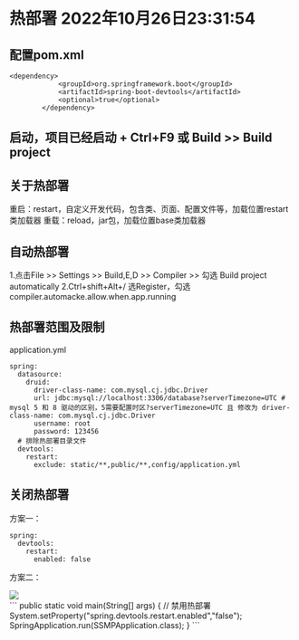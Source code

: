 # 热部署 2022年10月26日23:31:54

## 配置pom.xml
```
<dependency>
            <groupId>org.springframework.boot</groupId>
            <artifactId>spring-boot-devtools</artifactId>
            <optional>true</optional>
        </dependency>
```

## 启动，项目已经启动 + Ctrl+F9 或 Build >> Build project

## 关于热部署
重启：restart，自定义开发代码，包含类、页面、配置文件等，加载位置restart类加载器
重载：reload，jar包，加载位置base类加载器


## 自动热部署
1.点击File >> Settings >> Build,E,D >> Compiler >> 勾选 Build project automatically
2.Ctrl+shift+Alt+/ 选Register，勾选compiler.automacke.allow.when.app.running


## 热部署范围及限制
application.yml
```
spring:
  datasource:
    druid:
      driver-class-name: com.mysql.cj.jdbc.Driver
      url: jdbc:mysql://localhost:3306/database?serverTimezone=UTC # mysql 5 和 8 驱动的区别，5需要配置时区?serverTimezone=UTC 且 修改为 driver-class-name: com.mysql.cj.jdbc.Driver
      username: root
      password: 123456
  # 排除热部署目录文件
  devtools:
    restart:
      exclude: static/**,public/**,config/application.yml
```

## 关闭热部署
方案一：
```
spring:
  devtools:
    restart:
      enabled: false
```
方案二：
<div><img src="./src/resources/static/images/no_restart.png"/></div>
```
public static void main(String[] args) {
        // 禁用热部署
        System.setProperty("spring.devtools.restart.enabled","false");
        SpringApplication.run(SSMPApplication.class);
    }
```
